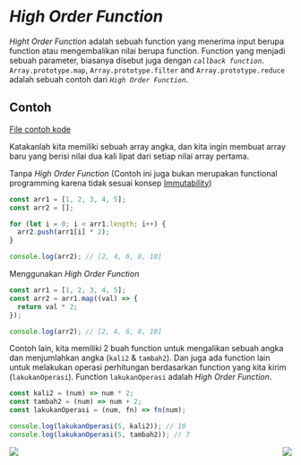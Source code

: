 # _High Order Function_

_Hight Order Function_ adalah sebuah function yang menerima input berupa function atau mengembalikan nilai berupa function. Function yang menjadi sebuah parameter, biasanya disebut juga dengan _`callback function`_. `Array.prototype.map`, `Array.prototype.filter` and `Array.prototype.reduce` adalah sebuah contoh dari _`High Order Function`_.

## Contoh

[File contoh kode](example.js)

Katakanlah kita memiliki sebuah array angka, dan kita ingin membuat array baru yang berisi nilai dua kali lipat dari setiap nilai array pertama.

Tanpa _High Order Function_ (Contoh ini juga bukan merupakan functional programming karena tidak sesuai konsep [Immutability](../006_Immutability))

```js
const arr1 = [1, 2, 3, 4, 5];
const arr2 = [];

for (let i = 0; i < arr1.length; i++) {
  arr2.push(arr1[i] * 2);
}

console.log(arr2); // [2, 4, 6, 8, 10]
```

Menggunakan _High Order Function_

```js
const arr1 = [1, 2, 3, 4, 5];
const arr2 = arr1.map((val) => {
  return val * 2;
});

console.log(arr2); // [2, 4, 6, 8, 10]
```

Contoh lain, kita memiliki 2 buah function untuk mengalikan sebuah angka dan menjumlahkan angka (`kali2` & `tambah2`). Dan juga ada function lain untuk melakukan operasi perhitungan berdasarkan function yang kita kirim (`lakukanOperasi`). Function `lakukanOperasi` adalah _High Order Function_.

```js
const kali2 = (num) => num * 2;
const tambah2 = (num) => num + 2;
const lakukanOperasi = (num, fn) => fn(num);

console.log(lakukanOperasi(5, kali2)); // 10
console.log(lakukanOperasi(5, tambah2)); // 7
```

[<img align="left" src="https://api.bellshade.org/badge/navigation?badgeType=previous&text=Pure%20Function" />](../003_Pure_Function)

[<img align="right" src="https://api.bellshade.org/badge/navigation?badgeType=next&text=Composition" />](../005_Composition)
